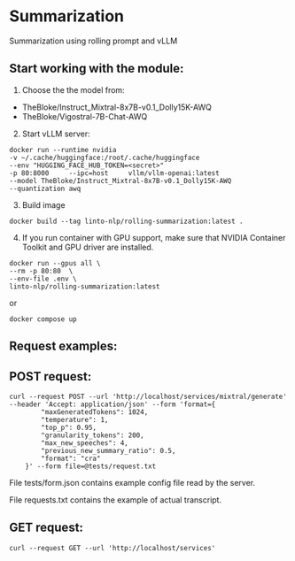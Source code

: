 # Summarization
Summarization using rolling prompt and vLLM


## Start working with the module:
1. Choose the the model from:
* TheBloke/Instruct_Mixtral-8x7B-v0.1_Dolly15K-AWQ
* TheBloke/Vigostral-7B-Chat-AWQ
2. Start vLLM server:
```console
docker run --runtime nvidia  
-v ~/.cache/huggingface:/root/.cache/huggingface     
--env "HUGGING_FACE_HUB_TOKEN=<secret>"     
-p 80:8000     --ipc=host     vllm/vllm-openai:latest     
--model TheBloke/Instruct_Mixtral-8x7B-v0.1_Dolly15K-AWQ  
--quantization awq
```
3. Build image
```console
docker build --tag linto-nlp/rolling-summarization:latest .
```
4. If you run container with GPU support, make sure that NVIDIA Container Toolkit and GPU driver are installed.
```console
docker run --gpus all \
--rm -p 80:80  \
--env-file .env \
linto-nlp/rolling-summarization:latest
```
or 
```console
docker compose up
```

## Request examples:
## POST request:
```console
curl --request POST --url 'http://localhost/services/mixtral/generate' --header 'Accept: application/json' --form 'format={
        "maxGeneratedTokens": 1024,
        "temperature": 1,
        "top_p": 0.95,
        "granularity_tokens": 200,
        "max_new_speeches": 4,
        "previous_new_summary_ratio": 0.5,
        "format": "cra"
    }' --form file=@tests/request.txt
```
File tests/form.json contains example config file read by the server.

File requests.txt contains the example of actual transcript.

## GET request:
```console
curl --request GET --url 'http://localhost/services'
```